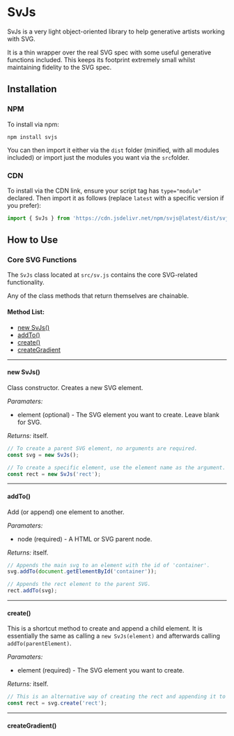 # SvJs

SvJs is a very light object-oriented library to help generative artists working with SVG.

It is a thin wrapper over the real SVG spec with some useful generative functions included. This keeps its footprint extremely small whilst maintaining fidelity to the SVG spec.

## Installation

### NPM

To install via npm:

```
npm install svjs
```

You can then import it either via the `dist` folder (minified, with all modules included) or import just the modules you want via the `src`folder.

### CDN

To install via the CDN link, ensure your script tag has `type="module"` declared. Then import it as follows (replace `latest` with a specific version if you prefer):

```javascript
import { SvJs } from 'https://cdn.jsdelivr.net/npm/svjs@latest/dist/svjs.min.js';
```

## How to Use

### Core SVG Functions

The `SvJs` class located at `src/sv.js` contains the core SVG-related functionality.

Any of the class methods that return themselves are chainable.

#### Method List:

* [new SvJs()](#new-svjs)
* [addTo()](#addto)
* [create()](#create)
* [createGradient](#creategradient)

<hr>

#### new SvJs()

Class constructor. Creates a new SVG element.

_Paramaters:_
* element (optional) - The SVG element you want to create. Leave blank for SVG.

_Returns:_ itself.

```javascript
// To create a parent SVG element, no arguments are required.
const svg = new SvJs(); 

// To create a specific element, use the element name as the argument.
const rect = new SvJs('rect'); 
```

<hr>

#### addTo()

Add (or append) one element to another.

_Paramaters:_
* node (required) - A HTML or SVG parent node.

_Returns:_ itself.

```javascript
// Appends the main svg to an element with the id of 'container'.
svg.addTo(document.getElementById('container'));

// Appends the rect element to the parent SVG.
rect.addTo(svg);
```

<hr>

#### create()

This is a shortcut method to create and append a child element. It is essentially the same as calling a `new SvJs(element)` and afterwards calling `addTo(parentElement)`.

_Paramaters:_
* element (required) - The SVG element you want to create.

_Returns:_ itself.

```javascript
// This is an alternative way of creating the rect and appending it to the svg.
const rect = svg.create('rect');
```

<hr>

#### createGradient()

```javascript
```

